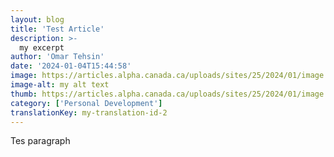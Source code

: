 ```yaml
---
layout: blog
title: 'Test Article'
description: >-
  my excerpt
author: 'Omar Tehsin'
date: '2024-01-04T15:44:58'
image: https://articles.alpha.canada.ca/uploads/sites/25/2024/01/image.png
image-alt: my alt text
thumb: https://articles.alpha.canada.ca/uploads/sites/25/2024/01/image.png
category: ['Personal Development']
translationKey: my-translation-id-2
---
```


<p>Tes paragraph</p>

